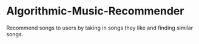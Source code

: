 # Algorithmic-Music-Recommender
Recommend songs to users by taking in songs they like and finding similar songs.
